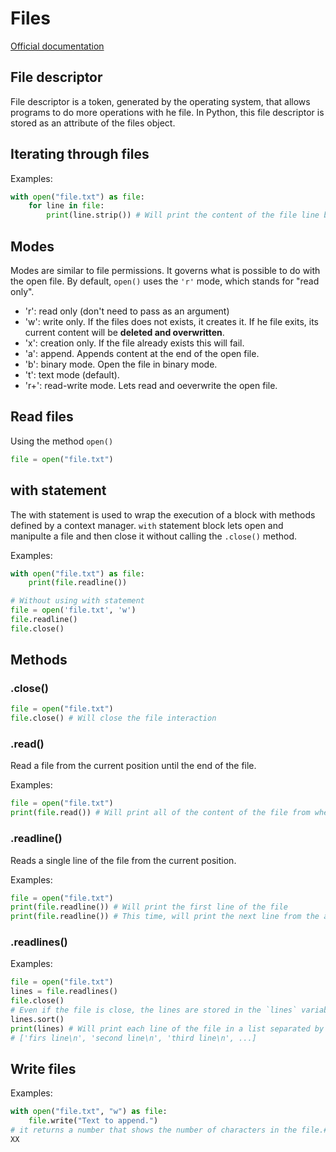 # Files

[Official documentation](https://docs.python.org/3/library/functions.html#open)

## File descriptor

File descriptor is a token, generated by the operating system, that allows programs to do more operations with he file.
In Python, this file descriptor is stored as an attribute of the files object.

## Iterating through files

Examples:

```python
with open("file.txt") as file:
    for line in file:
        print(line.strip()) # Will print the content of the file line by line erasing the tabs and empty lines.
```

## Modes

Modes are similar to file permissions. It governs what is possible to do with the open file.
By default, `open()` uses the `'r'` mode, which stands for "read only".

- 'r': read only (don't need to pass as an argument)
- 'w': write only. If the files does not exists, it creates it. If he file exits, its current content will be **deleted and overwritten**.
- 'x': creation only. If the file already exists this will fail.
- 'a': append. Appends content at the end of the open file.
- 'b': binary mode. Open the file in binary mode.
- 't': text mode (default).
- 'r+': read-write mode. Lets read and oeverwrite the open file.

## Read files

Using the method `open()`

```python
file = open("file.txt")
```

## with statement

The with statement is used to wrap the execution of a block with methods defined by a context manager.
`with` statement block lets open and manipulte a file and then close it without calling the `.close()` method.

Examples:

```python
with open("file.txt") as file:
    print(file.readline())

# Without using with statement
file = open('file.txt', 'w')
file.readline()
file.close()
```

## Methods

### .close()

```python
file = open("file.txt")
file.close() # Will close the file interaction
```

### .read()

Read a file from the current position until the end of the file.

Examples:

```python
file = open("file.txt")
print(file.read()) # Will print all of the content of the file from where the .read() method is actually on. In this case, from the start of the file.
```

### .readline()

Reads a single line of the file from the current position.

Examples:

```python
file = open("file.txt")
print(file.readline()) # Will print the first line of the file
print(file.readline()) # This time, will print the next line from the above of the file
```

### .readlines()

Examples:

```python
file = open("file.txt")
lines = file.readlines()
file.close()
# Even if the file is close, the lines are stored in the `lines` variable
lines.sort()
print(lines) # Will print each line of the file in a list separated by commas
# ['firs line\n', 'second line\n', 'third line\n', ...]
```

## Write files

Examples:

```python
with open("file.txt", "w") as file:
    file.write("Text to append.")
# it returns a number that shows the number of characters in the file.#
XX
```
